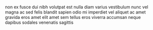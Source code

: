 non ex fusce dui nibh volutpat est nulla diam varius vestibulum nunc vel magna
ac sed felis blandit sapien odio mi imperdiet vel aliquet ac amet gravida eros
amet elit amet sem tellus eros viverra accumsan neque dapibus sodales venenatis
sagittis